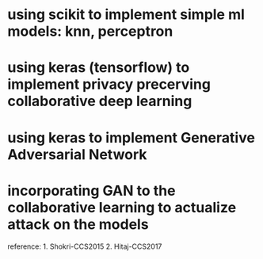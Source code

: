 # using scikit to implement simple ml models: knn, perceptron

# using keras (tensorflow) to implement privacy precerving collaborative deep learning

# using keras to implement Generative Adversarial Network

# incorporating GAN to the collaborative learning to actualize attack on the models

reference: 1. Shokri-CCS2015 2. Hitaj-CCS2017